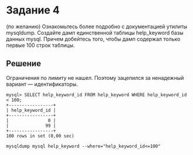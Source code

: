 # Задание 4

(по желанию) Ознакомьтесь более подробно с документацией утилиты mysqldump.
Создайте дамп единственной таблицы help_keyword базы данных mysql.
Причем добейтесь того, чтобы дамп содержал только первые 100 строк таблицы.

## Решение

Ограничения по лимиту не нашел. Поэтому зацепился за ненадежный вариант — 
идентификаторы.

```text
mysql> SELECT help_keyword_id FROM help_keyword WHERE help_keyword_id < 100;
+-----------------+
| help_keyword_id |
+-----------------+
|               0 |
|              99 |
+-----------------+
100 rows in set (0,00 sec)
```

```text
mysqldump mysql help_keyword --where="help_keyword_id<=100"
```